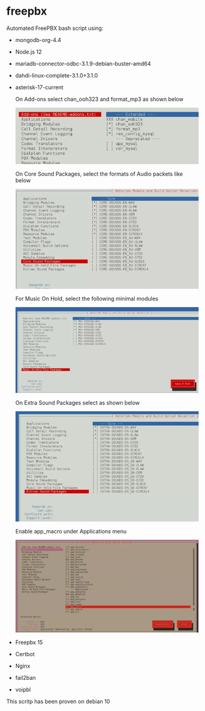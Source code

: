 # freepbx
Automated FreePBX bash script using:

* mongodb-org-4.4

* Node.js 12

* mariadb-connector-odbc-3.1.9-debian-buster-amd64

* dahdi-linux-complete-3.1.0+3.1.0

* asterisk-17-current

  On Add-ons select chan_ooh323 and format_mp3  as shown below
  
  ![](/images/install-asterisk-menu01.png)
  
  On Core Sound Packages, select the formats of Audio packets like below
  
  ![](/images/install-asterisk-menu02.webp)
  
  For Music On Hold, select the following minimal modules

  ![](/images/install-asterisk-menu03.webp)
  
  On Extra Sound Packages select as shown below
  
  ![](/images/install-asterisk-menu04.webp)

  Enable app_macro under Applications menu

  ![](/images/asterisk-enable-app_macro_menu04.webp)

* Freepbx 15
* Certbot
* Nginx
* fail2ban
* voipbl

This scritp has been proven on debian 10

